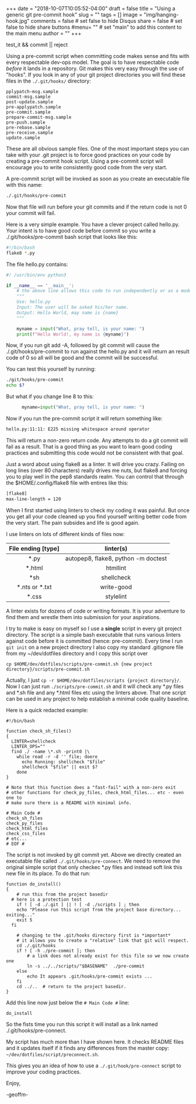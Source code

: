 +++
date = "2018-10-07T10:05:52-04:00"
draft = false
title = "Using a generic git pre-commit hook"
slug = ""
tags = []
image = "img/hanging-hook.jpg"
comments = false	# set false to hide Disqus
share = false	# set false to hide share buttons
#menu= ""		# set "main" to add this content to the main menu
author = ""
+++

test_it && commit || reject

Using a pre-commit script when committing code makes sense and fits with every respectable dev-ops model.
The goal is to have respectable code *before* it lands in a repository. Git makes this very easy through the use
of "hooks". If you look in any of your git project directories you will find these files in the `./.git/hooks/` directory:

<!--more-->

```
pplypatch-msg.sample
commit-msg.sample
post-update.sample
pre-applypatch.sample
pre-commit.sample
prepare-commit-msg.sample
pre-push.sample
pre-rebase.sample
pre-receive.sample
update.sample
```

These are all obvious sample files. One of the most important steps you can take with your .git project is to force
good practices on your code by creating a pre-commit hook script. Using a pre-commit script will encourage
you to write consistently good code from the very start. 

A pre-commit script will be invoked as soon as you create an executable file with this name:

```bash
./.git/hooks/pre-commit
```

Now that file will run before your git commits and if the return code is not 0 your commit will fail.

Here is a very simple example. You have a clever project called hello.py. Your intent is to have good code before
commit so you write a ./.git/hooks/pre-commit bash script that looks like this:

```bash
#!/bin/bash
flake8 *.py
``` 

The file hello.py contains:

```python
#! /usr/bin/env python3

if __name__ == '__main__':
    # the above line allows this code to run independently or as a module
    """
    Use: hello.py
    Input: The user will be asked his/her name.
    Output: Hello World, may name is {name}
    """

    myname = input("What, pray tell, is your name: ")
    print(f"Hello World!, my name is {myname}")
```

Now, if you run git add -A, followed by git commit will cause the ./.git/hooks/pre-commit to run against the hello.py
and it will return an result code of 0 so all will be good and the commit will be successful.

You can test this yourself by running:

```bash
./git/hooks/pre-commit
echo $?
```

But what if you change line 8 to this:

```python
      myname=input("What, pray tell, is your name: ")
```

Now if you run the pre-commit script it will return something like:

```bash
hello.py:11:11: E225 missing whitespace around operator
```

This will return a non-zero return code. Any attempts to do a git commit will fail as a result. That is a good thing
as you want to learn good coding practices and submitting this code would not be consistent with that goal.

Just a word about using flake8 as a linter. It will drive you crazy. Failing on long lines (over 80 characters)
really drives me nuts, but flake8 and forcing you to play well in the pep8 standards realm. You can control that 
through the $HOME/.config/flake8 file with entires like this:

```bash
[flake8]
max-line-length = 120
```
When I first started using linters to check my coding it was painful. But once you get all your code cleaned up
you find yourself writing better code from the very start. The pain subsides and life is good again.

I use linters on lots of different kinds of files now:

| File ending [type] | linter(s) |
|:------------------:|:------:|
| \*.py              | autopep8, flake8, python -m doctest |
| \*.html            | htmllint |
| \*sh               | shellcheck |
| \*.nts or \*.txt   | write-good |
| \*.css             | stylelint  |

A linter exists for dozens of code or writing formats. It is your adventure to find them and wrestle them into submission for your aspirations.

I try to make is easy on myself so I use a **single** script in every git project directory. The script is a simple bash executable that runs various linters against code before it is committed (hence: pre-commit). Every time I run `git init` on a new project directory I also
copy my standard .gitignore file from my ~/dev/dotfiles directory and I copy this script over

```
cp $HOME/dev/dotfiles/scripts/pre-commit.sh {new project directory}/scripts/pre-commit.sh
```


Actually, I just `cp -r $HOME/dev/dotfiles/scripts {project directory}/`. Now I can
just run `./scripts/pre-commit.sh` and it will check any *.py files and *.sh file and any 
\*.html files etc using the linters above. That one script can be used in any project to
help establish a minimal code quality baseline.

Here is a quick redacted example:

```
#!/bin/bash

function check_sh_files()
{
  LINTER=shellcheck
  LINTER_OPS=""
  find ./ -name \*.sh -print0 |\
    while read -r -d '' file; doere 
      echo Running: shellcheck "$file"
      shellcheck "$file" || exit $?
    done
}

# Note that this function does a "fast-fail" with a non-zero exit
# other functions for check_py_files, check_html_files... etc - even one to
# make sure there is a README with minimal info.

# Main Code #
check_sh_files
check_py_files
check_html_files
check_css_files
# etc...
# EOF #
```

The script is not invoked by git commit yet. Above we directly created an executable file called `./.git/hooks/pre-connect`.
We need to remove the original simple script that only checkec \*.py files and instead soft link this new file in its place.
To do that run:

```
function do_install()
{
	# run this from the project basedir 
  # here is a protection test
	if ! [ -d ./.git ] || ! [ -d ./scripts ] ; then
    echo "Please run this script from the project base directory... exiting..."
    exit 5
  fi

	# changing to the .git/hooks directory first is *important*
	# it allows you to create a "relative" link that git will respect.
	cd ./.git/hooks
	if ! [ -h ./pre-commit ]; then
		# a link does not already exist for this file so we now create one
		ln -s ../../scripts/"$BASENAME"  ./pre-commit
	else
		echo It appears .git/hooks/pre-commit exists ...
	fi
	cd ../..  # return to the project basedir.
}
```

Add this line now just below the `# Main Code #` line:

```
do_install
```

So the fists time you run this script it will install as a link named ./.git/hooks/pre-connect.

My script has much more than I have shown here. It checks README files and it updates itself
if it finds any differences from the master copy:  `~/dev/dotfiles/script/preconnect.sh`.

 
This gives you an idea of how to use a `./.git/hook/pre-connect` script to improve your coding practices.

Enjoy,

-geoffm-

